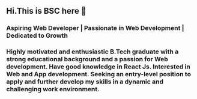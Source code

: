 ## Hi.This is BSC here 👋
### Aspiring Web Developer | Passionate in Web Development | Dedicated to Growth
### Highly motivated and enthusiastic B.Tech graduate with a strong educational background and a passion for Web development. Have good knowledge in React Js. Interested in Web and App development. Seeking an entry-level position to apply and further develop my skills in a dynamic and challenging work environment.

<!--
**Sai-Charan-Bandari/Sai-Charan-Bandari** is a ✨ _special_ ✨ repository because its `README.md` (this file) appears on your GitHub profile.

Here are some ideas to get you started:

- 🔭 I’m currently working on ...
- 🌱 I’m currently learning ...
- 👯 I’m looking to collaborate on ...
- 🤔 I’m looking for help with ...
- 💬 Ask me about ...
- 📫 How to reach me: ...
- 😄 Pronouns: ...
- ⚡ Fun fact: ...
-->
